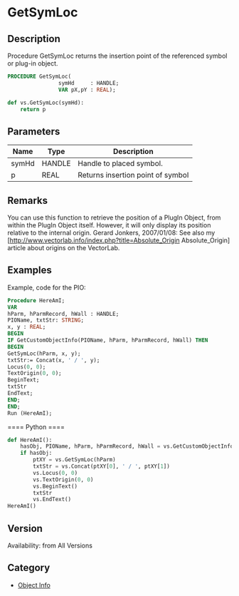 # GetSymLoc

## Description
Procedure GetSymLoc returns the insertion point of the referenced symbol or plug-in object.

```pascal
PROCEDURE GetSymLoc(
				symHd     : HANDLE;
				VAR pX,pY : REAL);
```

```python
def vs.GetSymLoc(symHd):
    return p
```

## Parameters
|Name|Type|Description|
|---|---|---|
|symHd|HANDLE|Handle to placed symbol.|
|p|REAL|Returns insertion point of symbol|

## Remarks
You can use this function to retrieve the position of a PlugIn Object, from within the PlugIn Object itself. However, it will only display its position relative to the internal origin. 
Gerard Jonkers, 2007/01/08: See also my [http://www.vectorlab.info/index.php?title=Absolute_Origin Absolute_Origin] article about origins on the VectorLab.

## Examples
Example, code for the PIO:
```pascal
Procedure HereAmI;
VAR
hParm, hParmRecord, hWall : HANDLE;
PIOName, txtStr: STRING;
x, y : REAL;
BEGIN
IF GetCustomObjectInfo(PIOName, hParm, hParmRecord, hWall) THEN
BEGIN
GetSymLoc(hParm, x, y);
txtStr:= Concat(x, ' / ', y);
Locus(0, 0);
TextOrigin(0, 0);
BeginText;
txtStr
EndText;
END;
END;
Run (HereAmI);
```
==== Python ====
```python
def HereAmI():
	hasObj, PIOName, hParm, hParmRecord, hWall = vs.GetCustomObjectInfo()
	if hasObj:
		ptXY = vs.GetSymLoc(hParm)
		txtStr = vs.Concat(ptXY[0], ' / ', ptXY[1])
		vs.Locus(0, 0)
		vs.TextOrigin(0, 0)
		vs.BeginText()
		txtStr
		vs.EndText()
HereAmI()
```

## Version
Availability: from All Versions

## Category
* [Object Info](../Categories/Object%20Info.md)
